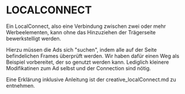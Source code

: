 # LOCALCONNECT

Ein  LocalConnect, also eine Verbindung zwischen zwei oder mehr Werbeelementen, kann ohne das Hinzuziehen der Trägerseite bewerkstelligt werden.

Hierzu müssen die Ads sich "suchen", indem alle auf der Seite befindelichen Frames überprüft werden.
Wir haben dafür einen Weg als Beispiel vorbereitet, der so genutzt werden kann.
Lediglich kleinere Modifikatinen zum Ad selbst und der Connection sind nötig.

Eine Erklärung inklusive Anleitung ist der creative_localConnect.md zu entnehmen.

 

